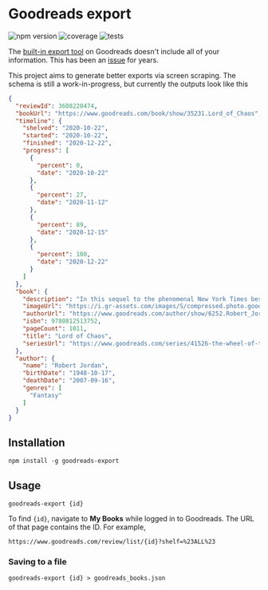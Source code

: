 # Goodreads export

![npm version](https://img.shields.io/npm/v/goodreads-export)
![coverage](#lines#)
![tests](https://img.shields.io/badge/tests-passing-brightgreen)

The [built-in export tool](https://www.goodreads.com/review/import) on
Goodreads doesn't include all of your information. This has been an
[issue](https://help.goodreads.com/s/question/0D51H00004eObS5/goodreads-export-is-missing-some-information-and-sometimes-the-information-that-is-exported-is-incorrect-help)
for years.

This project aims to generate better exports via screen scraping. The schema is
still a work-in-progress, but currently the outputs look like this

```json
{
  "reviewId": 3608220474,
  "bookUrl": "https://www.goodreads.com/book/show/35231.Lord_of_Chaos",
  "timeline": {
    "shelved": "2020-10-22",
    "started": "2020-10-22",
    "finished": "2020-12-22",
    "progress": [
      {
        "percent": 0,
        "date": "2020-10-22"
      },
      {
        "percent": 27,
        "date": "2020-11-12"
      },
      {
        "percent": 89,
        "date": "2020-12-15"
      },
      {
        "percent": 100,
        "date": "2020-12-22"
      }
    ]
  },
  "book": {
    "description": "In this sequel to the phenomenal New York Times bestseller The Fires of Heaven, we plunge again into Robert Jordan's extraordinarily rich...",
    "imageUrl": "https://i.gr-assets.com/images/S/compressed.photo.goodreads.com/books/1480096417i/35231.jpg",
    "authorUrl": "https://www.goodreads.com/author/show/6252.Robert_Jordan",
    "isbn": 9780812513752,
    "pageCount": 1011,
    "title": "Lord of Chaos",
    "seriesUrl": "https://www.goodreads.com/series/41526-the-wheel-of-time"
  },
  "author": {
    "name": "Robert Jordan",
    "birthDate": "1948-10-17",
    "deathDate": "2007-09-16",
    "genres": [
      "Fantasy"
    ]
  }
}
```

## Installation

```shell
npm install -g goodreads-export
```

## Usage

```shell
goodreads-export {id}
```

To find `{id}`, navigate to **My Books** while logged in to Goodreads. The URL of
that page contains the ID. For example,

```
https://www.goodreads.com/review/list/{id}?shelf=%23ALL%23
```

### Saving to a file

```shell
goodreads-export {id} > goodreads_books.json
```

